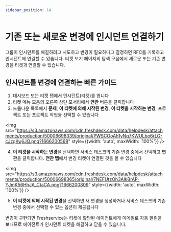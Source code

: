 ```yaml
---
sidebar_position: 14
---
```


# 기존 또는 새로운 변경에 인시던트 연결하기

그룹이 인시던트를 해결하려고 시도하고 변경이 필요하다고 결정하면 RFC를 기록하고 인시던트에 연결할 수 있습니다. 티켓 보기 페이지의 탐색 모음에서 새로운 또는 기존 변경을 티켓과 연결할 수 있습니다.

## 인시던트를 변경에 연결하는 빠른 가이드

1. 대시보드 또는 티켓 탭에서 인시던트(티켓)를 엽니다
2. 티켓 메뉴 모음의 오른쪽 상단 모서리에서 **연관** 버튼을 클릭합니다
3. 드롭다운 목록에서 **문제**, **이 티켓에 의해 시작된 변경**, **이 티켓을 시작하는 변경**, 프로젝트 또는 프로젝트 작업을 선택할 수 있습니다

<img src="https://s3.amazonaws.com/cdn.freshdesk.com/data/helpdesk/attachments/production/50006698339/original/PWSCOoAh1yNq7KWULbo6rLG-cJzqKwjjJQ.png?1666200569" style={{width: 'auto', maxWidth: '100%'}} />

4. **이 티켓을 시작하는 변경**을 선택하면 서비스 데스크의 기존 변경 중에서 선택하고 **연관**을 클릭합니다. **연관 탭**에서 변경 티켓이 연결된 것을 볼 수 있습니다

<img src="https://s3.amazonaws.com/cdn.freshdesk.com/data/helpdesk/attachments/production/50006698365/original/7NEFUtzOh3AlkBrAP-YJmK56HhJA_CtaCA.png?1666200809" style={{width: 'auto', maxWidth: '100%'}} />

5. **이 티켓에 의해 시작된 변경**을 선택하면 새 변경을 생성하거나 서비스 데스크의 기존 변경 중에서 선택할 수 있는 옵션이 제공됩니다

변경이 구현되면 Freshservice는 티켓에 할당된 에이전트에게 이메일로 자동 알림을 보내므로 에이전트가 인시던트 티켓을 해결하고 닫을 수 있습니다.